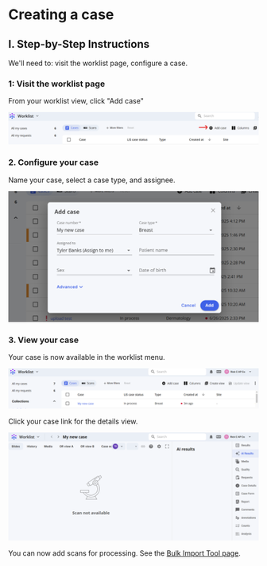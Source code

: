 # Creating a case

## I. Step-by-Step Instructions

We'll need to: visit the worklist page, configure a case.

### 1: Visit the worklist page

From your worklist view, click "Add case"  

  ![](images/image1.png)  

### 2. Configure your case

Name your case, select a case type, and assignee.

  ![](images/image2.png)  

### 3. View your case

Your case is now available in the worklist menu.

  ![](images/image3.png)

Click your case link for the details view.

  ![](images/image4.png)

You can now add scans for processing. See the [Bulk Import Tool page](../bulk-import-tool/index.md).